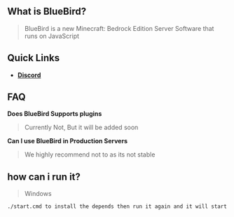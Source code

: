 ## What is BlueBird?

> BlueBird is a new Minecraft: Bedrock Edition Server Software that runs on JavaScript

## Quick Links

* __[Discord](https://discord.gg/KQCYsxAD2b)__

## FAQ
**Does BlueBird Supports plugins**
> Currently Not, But it will be added soon

**Can I use BlueBird in Production Servers**
> We highly recommend not to as its not stable

## how can i run it?

>Windows
```
./start.cmd to install the depends then run it again and it will start
```
